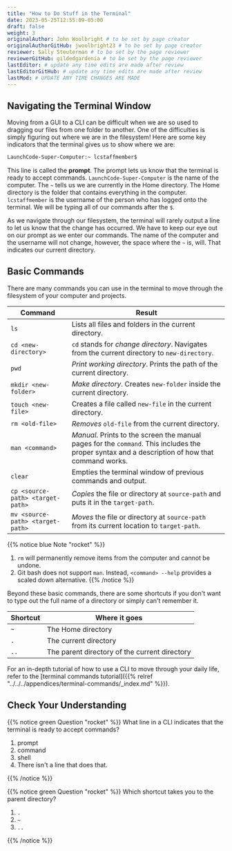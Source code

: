 ```yaml
---
title: "How to Do Stuff in the Terminal"
date: 2023-05-25T12:55:09-05:00
draft: false
weight: 3
originalAuthor: John Woolbright # to be set by page creator
originalAuthorGitHub: jwoolbright23 # to be set by page creator
reviewer: Sally Steuterman # to be set by the page reviewer
reviewerGitHub: gildedgardenia # to be set by the page reviewer
lastEditor: # update any time edits are made after review
lastEditorGitHub: # update any time edits are made after review
lastMod: # UPDATE ANY TIME CHANGES ARE MADE
---
```


## Navigating the Terminal Window

Moving from a GUI to a CLI can be difficult when we are so used to dragging our
files from one folder to another. One of the difficulties is simply figuring
out where we are in the filesystem! Here are some key indicators that the
terminal gives us to show where we are:

```bash
LaunchCode-Super-Computer:~ lcstaffmember$
```

This line is called the **prompt**. The prompt lets us know that the terminal
is ready to accept commands. `LaunchCode-Super-Computer` is the name of the
computer. The `~` tells us we are currently in the Home directory. The Home
directory is the folder that contains everything in the computer.
`lcstaffmember` is the username of the person who has logged onto the
terminal. We will be typing all of our commands after the `$`.

As we navigate through our filesystem, the terminal will rarely output a line
to let us know that the change has occurred. We have to keep our eye out on our
prompt as we enter our commands. The name of the computer and the username will
not change, however, the space where the `~` is, will. That indicates our
current directory.

## Basic Commands

There are many commands you can use in the terminal to move through the
filesystem of your computer and projects.

| Command                 | Result                                                                                                  |
|-------------------------|---------------------------------------------------------------------------------------------------------|
| `ls`                    | Lists all files and folders in the current directory.                                                   |
| `cd <new-directory>`    | `cd` stands for *change directory*. Navigates from the current directory to `new-directory`.            |
| `pwd`                   | *Print working directory*. Prints the path of the current directory.                                      |
| `mkdir <new-folder>`    | *Make directory*. Creates `new-folder` inside the current directory.                                      |
| `touch <new-file>`      | Creates a file called `new-file` in the current directory.                                                |
| `rm <old-file>`         | *Removes* `old-file` from the current directory.                                                          |
| `man <command>`         | *Manual*. Prints to the screen the manual pages for the `command`. This includes the proper syntax and a description of how that command works. |
| `clear`                 | Empties the terminal window of previous commands and output.                                               |
| `cp <source-path> <target-path>` | *Copies* the file or directory at `source-path` and puts it in the `target-path`.                      |
| `mv <source-path> <target-path>` | *Moves* the file or directory at `source-path` from its current location to `target-path`.             |

{{% notice blue Note "rocket" %}}
1. `rm` will permanently remove items from the computer and cannot be undone.
1. Git bash does not support `man`. Instead, `<command> --help` provides a scaled down alternative.
{{% /notice %}}

Beyond these basic commands, there are some shortcuts if you don't want to type
out the full name of a directory or simply can't remember it.

| Shortcut | Where it goes                           |
|----------|----------------------------------------|
| `~`      | The Home directory                     |
| `.`      | The current directory                  |
| `..`     | The parent directory of the current directory |

For an in-depth tutorial of how to use a CLI to move through your daily life,
refer to the [terminal commands tutorial]({{% relref "../../../appendices/terminal-commands/_index.md" %}}).

## Check Your Understanding

{{% notice green Question "rocket" %}}
What line in a CLI indicates that the terminal is ready to accept commands?

1. prompt
1. command
1. shell
1. There isn't a line that does that.

<!-- Solution: prompt -->
{{% /notice %}}

{{% notice green Question "rocket" %}}
Which shortcut takes you to the parent directory?

1. `.`
1. `~`
1. `..`

<!-- Solution: .. -->
{{% /notice %}}